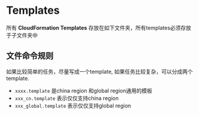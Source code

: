 # Templates
所有 **CloudFormation Templates** 存放在如下文件夹，所有templates必须存放于子文件夹中


## 文件命令规则
如果比较简单的任务，尽量写成一个template, 如果任务比较复杂，可以分成两个template.

* `xxxx.template` 是china region 和global region通用的模板
* `xxx_cn.template` 表示仅仅支持china region
* `xxx_global.template` 表示仅仅支持global region

